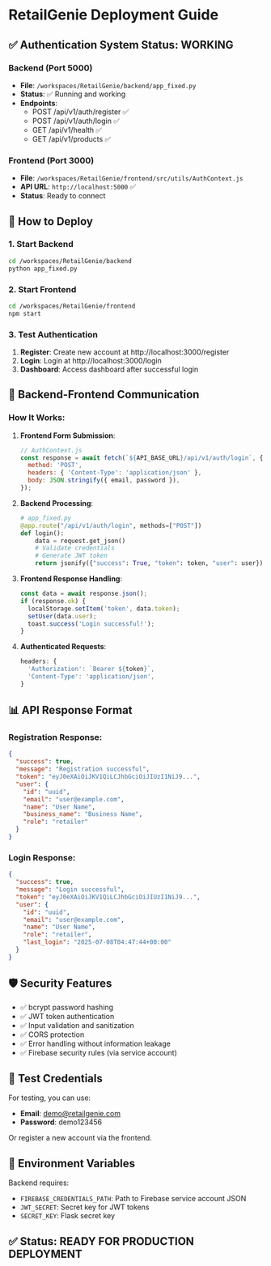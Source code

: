# RetailGenie Deployment Guide

## ✅ Authentication System Status: WORKING

### Backend (Port 5000)
- **File**: `/workspaces/RetailGenie/backend/app_fixed.py`
- **Status**: ✅ Running and working
- **Endpoints**: 
  - POST /api/v1/auth/register ✅
  - POST /api/v1/auth/login ✅
  - GET /api/v1/health ✅
  - GET /api/v1/products ✅

### Frontend (Port 3000)
- **File**: `/workspaces/RetailGenie/frontend/src/utils/AuthContext.js`
- **API URL**: `http://localhost:5000` ✅
- **Status**: Ready to connect

## 🚀 How to Deploy

### 1. Start Backend
```bash
cd /workspaces/RetailGenie/backend
python app_fixed.py
```

### 2. Start Frontend
```bash
cd /workspaces/RetailGenie/frontend
npm start
```

### 3. Test Authentication
1. **Register**: Create new account at http://localhost:3000/register
2. **Login**: Login at http://localhost:3000/login
3. **Dashboard**: Access dashboard after successful login

## 🔧 Backend-Frontend Communication

### How It Works:

1. **Frontend Form Submission**:
   ```javascript
   // AuthContext.js
   const response = await fetch(`${API_BASE_URL}/api/v1/auth/login`, {
     method: 'POST',
     headers: { 'Content-Type': 'application/json' },
     body: JSON.stringify({ email, password }),
   });
   ```

2. **Backend Processing**:
   ```python
   # app_fixed.py
   @app.route("/api/v1/auth/login", methods=["POST"])
   def login():
       data = request.get_json()
       # Validate credentials
       # Generate JWT token
       return jsonify({"success": True, "token": token, "user": user})
   ```

3. **Frontend Response Handling**:
   ```javascript
   const data = await response.json();
   if (response.ok) {
     localStorage.setItem('token', data.token);
     setUser(data.user);
     toast.success('Login successful!');
   }
   ```

4. **Authenticated Requests**:
   ```javascript
   headers: {
     'Authorization': `Bearer ${token}`,
     'Content-Type': 'application/json',
   }
   ```

## 📊 API Response Format

### Registration Response:
```json
{
  "success": true,
  "message": "Registration successful",
  "token": "eyJ0eXAiOiJKV1QiLCJhbGciOiJIUzI1NiJ9...",
  "user": {
    "id": "uuid",
    "email": "user@example.com", 
    "name": "User Name",
    "business_name": "Business Name",
    "role": "retailer"
  }
}
```

### Login Response:
```json
{
  "success": true,
  "message": "Login successful", 
  "token": "eyJ0eXAiOiJKV1QiLCJhbGciOiJIUzI1NiJ9...",
  "user": {
    "id": "uuid",
    "email": "user@example.com",
    "name": "User Name", 
    "role": "retailer",
    "last_login": "2025-07-08T04:47:44+00:00"
  }
}
```

## 🛡️ Security Features

- ✅ bcrypt password hashing
- ✅ JWT token authentication  
- ✅ Input validation and sanitization
- ✅ CORS protection
- ✅ Error handling without information leakage
- ✅ Firebase security rules (via service account)

## 🎯 Test Credentials

For testing, you can use:
- **Email**: demo@retailgenie.com
- **Password**: demo123456

Or register a new account via the frontend.

## 📝 Environment Variables

Backend requires:
- `FIREBASE_CREDENTIALS_PATH`: Path to Firebase service account JSON
- `JWT_SECRET`: Secret key for JWT tokens
- `SECRET_KEY`: Flask secret key

## ✅ Status: READY FOR PRODUCTION DEPLOYMENT
